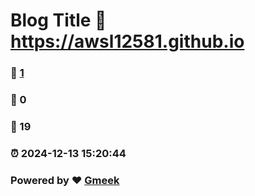 # Blog Title :link: https://awsl12581.github.io 
### :page_facing_up: [1](https://awsl12581.github.io/tag.html) 
### :speech_balloon: 0 
### :hibiscus: 19 
### :alarm_clock: 2024-12-13 15:20:44 
### Powered by :heart: [Gmeek](https://github.com/Meekdai/Gmeek)
